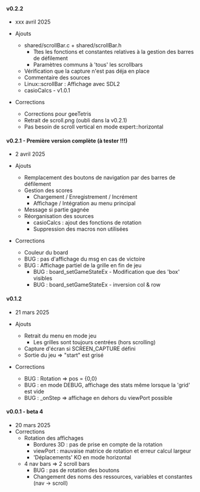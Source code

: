 #### v0.2.2
* xxx avril 2025
* Ajouts
  * shared/scrollBar.c + shared/scrollBar.h
    * Ttes les fonctions et constantes relatives à la gestion des barres de défilement
    * Paramètres communs à 'tous' les scrollbars
  * Vérification que la capture n'est pas déja en place
  * Commentaire des sources
  * Linux::scrollBar : Affichage avec SDL2
  * casioCalcs - v1.0.1

* Corrections
  * Corrections pour geeTetris
  * Retrait de scroll.png (oubli dans la v0.2.1)
  * Pas besoin de scroll vertical en mode expert::horizontal

#### v0.2.1 - Première version complète (à tester !!!)
* 2 avril 2025
* Ajouts
  * Remplacement des boutons de navigation par des barres de défilement
  * Gestion des scores
    * Chargement / Enregistrement / Incrément
    * Affichage / Intégration au menu principal
  * Message si partie gagnée
  * Réorganisation des sources
    * casioCalcs : ajout des fonctions de rotation
    * Suppression des macros non utilisées

* Corrections
    * Couleur du board
    * BUG : pas d'affichage du msg en cas de victoire
    * BUG : Affichage partiel de la grille en fin de jeu
      * BUG : board_setGameStateEx - Modification que des 'box' visibles
      * BUG : board_setGameStateEx - inversion col & row

#### v0.1.2
* 21 mars 2025
* Ajouts
  * Retrait du menu en mode jeu
    * Les grilles sont toujours centrées (hors scrolling)
  * Capture d'écran si SCREEN_CAPTURE défini
  * Sortie du jeu => "start" est grisé

* Corrections
    * BUG : Rotation => pos = {0,0}
    * BUG : en mode DEBUG, affichage des stats même lorsque la 'grid' est vide
    * BUG : _onStep => affichage en dehors du viewPort possible

#### v0.0.1 - beta 4
* 20 mars 2025
* Corrections
  * Rotation des affichages
    * Bordures 3D : pas de prise en compte de la rotation
    * viewPort : mauvaise matrice de rotation et erreur calcul largeur
    * 'Déplacements' KO en mode horizontal
  * 4 nav bars => 2 scroll bars
    * BUG : pas de rotation des boutons
    * Changement des noms des ressources, variables et constantes (nav -> scroll)
